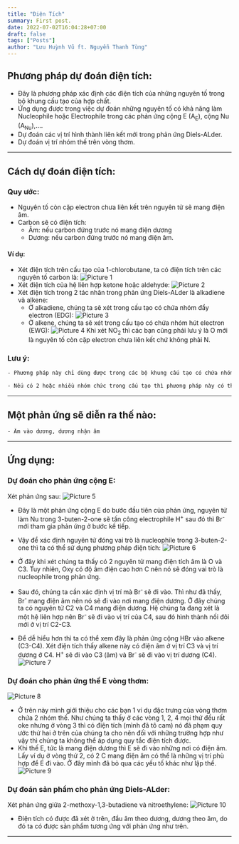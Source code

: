 ```yaml
---
title: "Điện Tích"
summary: First post.
date: 2022-07-02T16:04:28+07:00
draft: false
tags: ["Posts"]
author: "Lưu Huỳnh Vũ ft. Nguyễn Thanh Tùng"
---
```

## Phương pháp dự đoán điện tích:
-   Đây là phương pháp xác định các điện tích của những nguyên tố trong bộ khung cấu tạo của hợp chất. 
-   Ứng dụng được trong việc dự đoán những nguyên tố có khả năng làm Nucleophile hoặc Electrophile trong các phản ứng cộng E (A<sub>E</sub>), cộng Nu (A<sub>Nu</sub>),.... 
-   Dự đoán các vị trí hình thành liên kết mới trong phản ứng Diels-ALder.
-   Dự đoán vị trí nhóm thế trên vòng thơm.
---
## Cách dự đoán điện tích:

### Quy ước:
- Nguyên tố còn cặp electron chưa liên kết trên nguyên tử sẽ mang điện âm.
- Carbon sẽ có điện tích:
    + Âm: nếu carbon đứng trước nó mang điện dương
    + Dương: nếu carbon đứng trước nó mang điện âm.
#### Ví dụ:
- Xét điện tích trên cấu tạo của 1-chlorobutane, ta có điện tích trên các nguyên tố carbon là:
![Picture 1](/Charge/Picture1.png)
- Xét điện tích của hệ liên hợp ketone hoặc aldehyde:
![Picture 2](/Charge/Picture2.png)
- Xét điện tích trong 2 tác nhân trong phản ứng Diels-ALder là alkadiene và alkene:
    + Ở alkadiene, chúng ta sẽ xét trong cấu tạo có chứa nhóm đẩy electron (EDG):
![Picture 3](/Charge/Picture3.png)
    + Ở alkene, chúng ta sẽ xét trong cấu tạo có chứa nhóm hút electron (EWG):
![Picture 4](/Charge/Picture4.png)
Khi xét NO<sub>2</sub> thì các bạn cũng phải lưu ý là O mới là nguyên tố còn cặp electron chưa liên kết chứ không phải N.
### Lưu ý:
```sh
- Phương pháp này chỉ dùng được trong các bộ khung cấu tạo có chứa nhóm chức như halide, ketone, aldehyde, alcolhol, carboxylic acid, ...

- Nếu có 2 hoặc nhiều nhóm chức trong cấu tạo thì phương pháp này có thể không còn dự đoán chính xác.
```
---
## Một phản ứng sẽ diễn ra thế nào:
```bash
- Âm vào dương, dương nhận âm
```
---
## Ứng dụng:

### Dự đoán cho phản ứng cộng E:
Xét phản ứng sau:
![Picture 5](/Charge/Picture5.png)
-   Đây là một phản ứng cộng E do bước đầu tiên của phản ứng, nguyên tử làm Nu trong 3-buten-2-one sẽ tấn công electrophile H<sup>+</sup> sau đó thì Br<sup>- </sup> mới tham gia phản ứng ở bước kế tiếp.

-   Vậy để xác định nguyên tử đóng vai trò là nucleophile trong 3-buten-2-one thì ta có thể sử dụng phương pháp điện tích:
![Picture 6](/Charge/Picture6.png)

- Ở đây khi xét chúng ta thấy có 2 nguyên tử mang điện tích âm là O và C3. Tuy nhiên, Oxy có độ âm điện cao hơn C nên nó sẽ đóng vai trò là nucleophile trong phản ứng.
- Sau đó, chúng ta cần xác định vị trí mà Br<sup>- </sup> sẽ đi vào. Thì như đã thấy, Br<sup>- </sup> mang điện âm nên nó sẽ đi vào nơi mang điện dương. Ở đây chúng ta có nguyên tử C2 và C4 mang điện dương. Hệ chúng ta đang xét là một hệ liên hợp nên Br<sup>- </sup> sẽ đi vào vị trí của C4, sau đó hình thành nối đôi mới ở vị trí C2-C3.
- Để dễ hiểu hơn thì ta có thể xem đây là phản ứng cộng HBr vào alkene (C3-C4). Xét điện tích thấy alkene này có điện âm ở vị trí C3 và vị trí dương ở C4. H<sup>+</sup> sẽ đi vào C3 (âm) và Br<sup>- </sup> sẽ đi vào vị trí dương (C4).
![Picture 7](/Charge/Picture7.png)
### Dự đoán cho phản ứng thế E vòng thơm:
![Picture 8](/Charge/Picture8.png)
- Ở trên này mình giới thiệu cho các bạn 1 ví dụ đặc trưng của vòng thơm chứa 2 nhóm thế. Như chúng ta thấy ở các vòng 1, 2, 4 mọi thứ đều rất oke nhưng ở vòng 3 thì có điện tích (mình đã tô cam) nó đã phạm quy ước thứ hai ở trên của chúng ta cho nên đối với những trường hợp như vậy thì chúng ta không thể áp dụng quy tắc điện tích được.
- Khi thế E, tức là mang điện dương thì E sẽ đi vào những nơi có điện âm. Lấy ví dụ ở vòng thứ 2, có 2 C mang điện âm có thể là những vị trí phù hợp để E đi vào. Ở đây mình đã bỏ qua các yếu tố khác như lập thể.
![Picture 9](/Charge/Picture9.png)
### Dự đoán sản phẩm cho phản ứng Diels-ALder:
Xét phản ứng giữa 2-methoxy-1,3-butadiene và nitroethylene:
![Picture 10](/Charge/Picture10.png)
- Điện tích có được đã xét ở trên, đầu âm theo dương, dương theo âm, do đó ta có được sản phẩm tương ứng với phản ứng như trên.
---